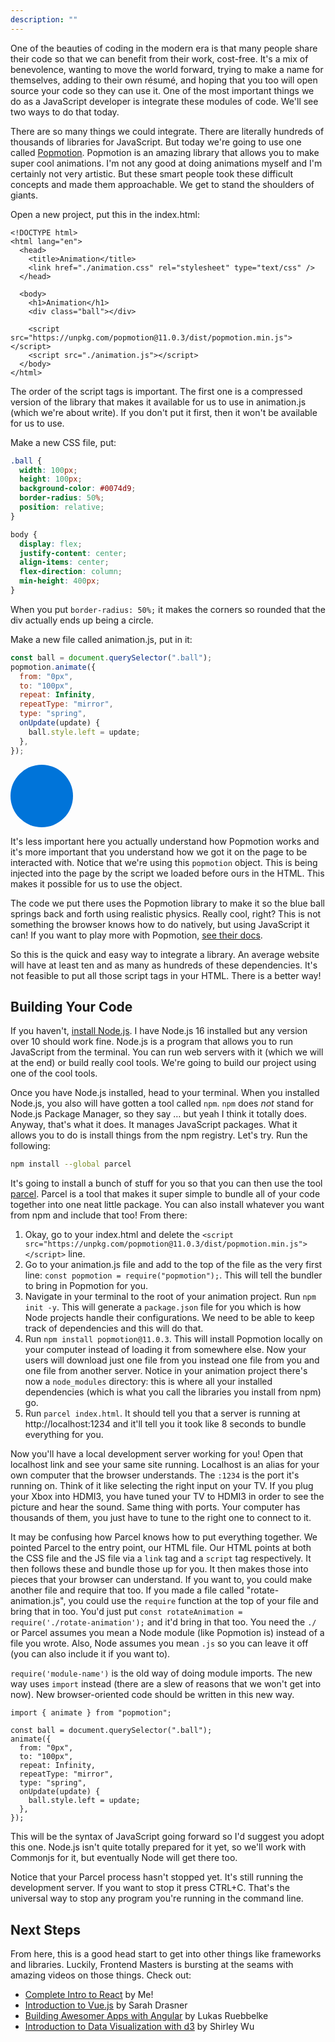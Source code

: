 ```yaml
---
description: ""
---
```


One of the beauties of coding in the modern era is that many people share their code so that we can benefit from their work, cost-free. It's a mix of benevolence, wanting to move the world forward, trying to make a name for themselves, adding to their own résumé, and hoping that you too will open source your code so they can use it. One of the most important things we do as a JavaScript developer is integrate these modules of code. We'll see two ways to do that today.

There are so many things we could integrate. There are literally hundreds of thousands of libraries for JavaScript. But today we're going to use one called [Popmotion][pop]. Popmotion is an amazing library that allows you to make super cool animations. I'm not any good at doing animations myself and I'm certainly not very artistic. But these smart people took these difficult concepts and made them approachable. We get to stand the shoulders of giants.

Open a new project, put this in the index.html:

```display-html
<!DOCTYPE html>
<html lang="en">
  <head>
    <title>Animation</title>
    <link href="./animation.css" rel="stylesheet" type="text/css" />
  </head>

  <body>
    <h1>Animation</h1>
    <div class="ball"></div>

    <script src="https://unpkg.com/popmotion@11.0.3/dist/popmotion.min.js"></script>
    <script src="./animation.js"></script>
  </body>
</html>
```

The order of the script tags is important. The first one is a compressed version of the library that makes it available for us to use in animation.js (which we're about write). If you don't put it first, then it won't be available for us to use.

Make a new CSS file, put:

```css
.ball {
  width: 100px;
  height: 100px;
  background-color: #0074d9;
  border-radius: 50%;
  position: relative;
}

body {
  display: flex;
  justify-content: center;
  align-items: center;
  flex-direction: column;
  min-height: 400px;
}
```

<style>
  .ball {
    width: 100px;
    height: 100px;
    background-color: #0074d9;
    border-radius: 50%;
    position: relative;
  }
</style>

When you put `border-radius: 50%;` it makes the corners so rounded that the div actually ends up being a circle.

Make a new file called animation.js, put in it:

```javascript
const ball = document.querySelector(".ball");
popmotion.animate({
  from: "0px",
  to: "100px",
  repeat: Infinity,
  repeatType: "mirror",
  type: "spring",
  onUpdate(update) {
    ball.style.left = update;
  },
});
```

<div class="ball"></div>

It's less important here you actually understand how Popmotion works and it's more important that you understand how we got it on the page to be interacted with. Notice that we're using this `popmotion` object. This is being injected into the page by the script we loaded before ours in the HTML. This makes it possible for us to use the object.

The code we put there uses the Popmotion library to make it so the blue ball springs back and forth using realistic physics. Really cool, right? This is not something the browser knows how to do natively, but using JavaScript it can! If you want to play more with Popmotion, [see their docs][pop].

So this is the quick and easy way to integrate a library. An average website will have at least ten and as many as hundreds of these dependencies. It's not feasible to put all those script tags in your HTML. There is a better way!

## Building Your Code

If you haven't, [install Node.js][node]. I have Node.js 16 installed but any version over 10 should work fine. Node.js is a program that allows you to run JavaScript from the terminal. You can run web servers with it (which we will at the end) or build really cool tools. We're going to build our project using one of the cool tools.

Once you have Node.js installed, head to your terminal. When you installed Node.js, you also will have gotten a tool called `npm`. `npm` does _not_ stand for Node.js Package Manager, so they say … but yeah I think it totally does. Anyway, that's what it does. It manages JavaScript packages. What it allows you to do is install things from the npm registry. Let's try. Run the following:

```bash
npm install --global parcel
```

It's going to install a bunch of stuff for you so that you can then use the tool [parcel][parcel]. Parcel is a tool that makes it super simple to bundle all of your code together into one neat little package. You can also install whatever you want from npm and include that too! From there:

1. Okay, go to your index.html and delete the `<script src="https://unpkg.com/popmotion@11.0.3/dist/popmotion.min.js"></script>` line.
1. Go to your animation.js file and add to the top of the file as the very first line: `const popmotion = require("popmotion");`. This will tell the bundler to bring in Popmotion for you.
1. Navigate in your terminal to the root of your animation project. Run `npm init -y`. This will generate a `package.json` file for you which is how Node projects handle their configurations. We need to be able to keep track of dependencies and this will do that.
1. Run `npm install popmotion@11.0.3`. This will install Popmotion locally on your computer instead of loading it from somewhere else. Now your users will download just one file from you instead one file from you and one file from another server. Notice in your animation project there's now a `node_modules` directory: this is where all your installed dependencies (which is what you call the libraries you install from npm) go.
1. Run `parcel index.html`. It should tell you that a server is running at http://localhost:1234 and it'll tell you it took like 8 seconds to bundle everything for you.

Now you'll have a local development server working for you! Open that localhost link and see your same site running. Localhost is an alias for your own computer that the browser understands. The `:1234` is the port it's running on. Think of it like selecting the right input on your TV. If you plug your Xbox into HDMI3, you have tuned your TV to HDMI3 in order to see the picture and hear the sound. Same thing with ports. Your computer has thousands of them, you just have to tune to the right one to connect to it.

It may be confusing how Parcel knows how to put everything together. We pointed Parcel to the entry point, our HTML file. Our HTML points at both the CSS file and the JS file via a `link` tag and a `script` tag respectively. It then follows these and bundle those up for you. It then makes those into pieces that your browser can understand. If you want to, you could make another file and require that too. If you made a file called "rotate-animation.js", you could use the `require` function at the top of your file and bring that in too. You'd just put `const rotateAnimation = require('./rotate-animation');` and it'd bring in that too. You need the `./` or Parcel assumes you mean a Node module (like Popmotion is) instead of a file you wrote. Also, Node assumes you mean `.js` so you can leave it off (you can also include it if you want to).

`require('module-name')` is the old way of doing module imports. The new way uses `import` instead (there are a slew of reasons that we won't get into now). New browser-oriented code should be written in this new way.

```display-javascript
import { animate } from "popmotion";

const ball = document.querySelector(".ball");
animate({
  from: "0px",
  to: "100px",
  repeat: Infinity,
  repeatType: "mirror",
  type: "spring",
  onUpdate(update) {
    ball.style.left = update;
  },
});
```

This will be the syntax of JavaScript going forward so I'd suggest you adopt this one. Node.js isn't quite totally prepared for it yet, so we'll work with Commonjs for it, but eventually Node will get there too.

Notice that your Parcel process hasn't stopped yet. It's still running the development server. If you want to stop it press CTRL+C. That's the universal way to stop any program you're running in the command line.

## Next Steps

From here, this is a good head start to get into other things like frameworks and libraries. Luckily, Frontend Masters is bursting at the seams with amazing videos on those things. Check out:

- [Complete Intro to React][react] by Me!
- [Introduction to Vue.js][vue] by Sarah Drasner
- [Building Awesomer Apps with Angular][angular] by Lukas Ruebbelke
- [Introduction to Data Visualization with d3][d3] by Shirley Wu

[pop]: https://popmotion.io/
[gh]: https://github.com/popmotion/popmotion
[node]: https://nodejs.org/
[parcel]: https://parceljs.org/
[react]: https://frontendmasters.com/courses/complete-react-v7/
[vue]: https://frontendmasters.com/courses/vue-3/
[angular]: https://frontendmasters.com/courses/angular-13/
[svelte]: https://frontendmasters.com/courses/svelte/
[d3]: https://frontendmasters.com/courses/d3/
